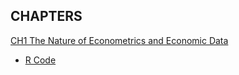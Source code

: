 ## CHAPTERS
[CH1 The Nature of Econometrics and Economic Data](CH1%20The%20Nature%20of%20Econometrics%20and%20Economic%20Data/ch1.pdf)
- [R Code](CH1%20The%20Nature%20of%20Econometrics%20and%20Economic%20Data/D.pdf)
